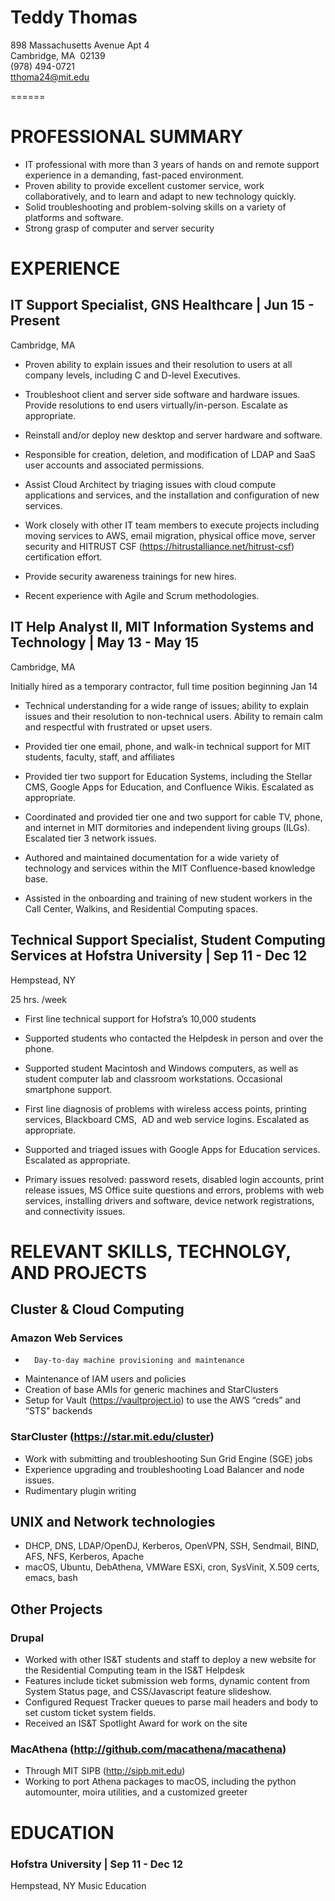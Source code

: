 # Teddy Thomas

898 Massachusetts Avenue Apt 4  
Cambridge, MA  02139  
(978) 494-0721  
tthoma24@mit.edu

======
# PROFESSIONAL SUMMARY
*   IT professional with more than 3 years of hands on and remote support experience in a demanding, fast-paced environment. 
*   Proven ability to provide excellent customer service, work collaboratively, and to learn and adapt to new technology quickly. 
*   Solid troubleshooting and problem-solving skills on a variety of platforms and software.
*   Strong grasp of computer and server security

# EXPERIENCE
## IT Support Specialist, GNS Healthcare | Jun 15 - Present 

Cambridge, MA

*	Proven ability to explain issues and their resolution to users at all company levels, including C and D-level Executives.

* Troubleshoot client and server side software and hardware issues. Provide resolutions to end users virtually/in-person. Escalate as appropriate.

* Reinstall and/or deploy new desktop and server hardware and software.

* Responsible for creation, deletion, and modification of LDAP and SaaS user accounts and associated permissions.

* Assist Cloud Architect by triaging issues with cloud compute applications and services, and the installation and configuration of new services. 

* Work closely with other IT team members to execute projects including moving services to AWS, email migration, physical office move, server security and HITRUST CSF (https://hitrustalliance.net/hitrust-csf)  certification effort.

*	Provide security awareness trainings for new hires.

* Recent experience with Agile and Scrum methodologies.

## IT Help Analyst II, MIT Information Systems and Technology | May 13 - May 15 

Cambridge, MA

Initially hired as a temporary contractor, full time position beginning Jan 14

*	Technical understanding for a wide range of issues; ability to explain issues and their resolution to non-technical users. Ability to remain calm and respectful with frustrated or upset users.

*	Provided tier one email, phone, and walk-in technical support for MIT students, faculty, staff, and affiliates

*	Provided tier two support for Education Systems, including the Stellar CMS, Google Apps for Education, and Confluence Wikis. Escalated as appropriate.

*	Coordinated and provided tier one and two support for cable TV, phone, and internet in MIT dormitories and independent living groups (ILGs). Escalated tier 3 network issues.

*	Authored and maintained documentation for a wide variety of technology and services within the MIT Confluence-based knowledge base.

*	Assisted in the onboarding and training of new student workers in the Call Center, Walkins, and Residential Computing spaces.

## Technical Support Specialist, Student Computing Services at Hofstra University | Sep 11 - Dec 12

Hempstead, NY

25 hrs. /week

*	First line technical support for Hofstra’s 10,000 students

*	Supported students who contacted the Helpdesk in person and over the phone.

*	Supported student Macintosh and Windows computers, as well as student computer lab and classroom workstations. Occasional smartphone support.

*	First line diagnosis of problems with wireless access points, printing services, Blackboard CMS,  AD and web service logins. Escalated as appropriate.

*	Supported and triaged issues with Google Apps for Education services. Escalated as appropriate.

*	Primary issues resolved: password resets, disabled login accounts, print release issues, MS Office suite questions and errors, problems with web services, installing drivers and software, device network registrations, and connectivity issues.

# RELEVANT SKILLS, TECHNOLGY, AND PROJECTS

## Cluster & Cloud Computing
### Amazon Web Services
*   	Day-to-day machine provisioning and maintenance
* 	Maintenance of IAM users and policies
* 	Creation of base AMIs for generic machines and StarClusters
*	Setup for Vault (https://vaultproject.io) to use the AWS “creds” and “STS” backends

### StarCluster (https://star.mit.edu/cluster)
*   Work with submitting and troubleshooting Sun Grid Engine (SGE) jobs
*   Experience upgrading and troubleshooting Load Balancer and node issues.
*   Rudimentary plugin writing 

## UNIX and Network technologies
*  DHCP, DNS, LDAP/OpenDJ, Kerberos, OpenVPN, SSH, Sendmail, BIND, AFS, NFS, Kerberos, Apache
*  macOS, Ubuntu, DebAthena, VMWare ESXi, cron, SysVinit, X.509 certs, emacs, bash

## Other Projects

### Drupal
*   Worked with other IS&T students and staff to deploy a new website for the Residential Computing team in the IS&T Helpdesk
*   Features include ticket submission web forms, dynamic content from System Status page, and CSS/Javascript feature slideshow.
*   Configured Request Tracker queues to parse mail headers and body to set custom ticket system fields. 
*   Received an IS&T Spotlight Award for work on the site

### MacAthena (http://github.com/macathena/macathena)
*   Through MIT SIPB (http://sipb.mit.edu)
*   Working to port Athena packages to macOS, including the python automounter, moira utilities, and a customized greeter

# EDUCATION

### Hofstra University | Sep 11 - Dec 12
Hempstead, NY
Music Education
